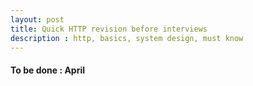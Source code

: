```yaml
---
layout: post
title: Quick HTTP revision before interviews
description : http, basics, system design, must know
---
```


#### To be done : April
